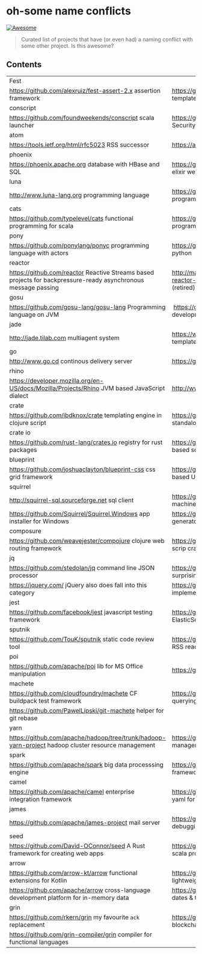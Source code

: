 
# oh-some name conflicts 

[![Awesome](https://cdn.rawgit.com/sindresorhus/awesome/d7305f38d29fed78fa85652e3a63e154dd8e8829/media/badge.svg)](https://github.com/sindresorhus/awesome)

> Curated list of projects that have (or even had) a naming conflict with some other project. Is this awesome?

## Contents

|  |  |
| ------------- | ------------- |
| Fest |
| https://github.com/alexruiz/fest-assert-2.x assertion framework | https://github.com/mailru/fest  javascript templates по руский |
| conscript |
| https://github.com/foundweekends/conscript scala launcher | https://github.com/google/conscrypt Java Security Provider |
| atom      |
| https://tools.ietf.org/html/rfc5023 RSS successor | https://atom.io/ text editor |
| phoenix   |
| https://phoenix.apache.org database with HBase and SQL | https://github.com/phoenixframework/phoenix elixir web framework |
| luna      |
| http://www.luna-lang.org programming language | https://github.com/tj/luna another programming language |
| cats      |
| https://github.com/typelevel/cats functional programming for scala | https://github.com/funcool/cats functional programming for clojure |
| pony      |
| https://github.com/ponylang/ponyc programming language with actors | https://github.com/ponyorm/pony ORM in python |
| reactor   |
| https://github.com/reactor Reactive Streams based projects for backpressure-ready asynchronous message passing | http://maven.apache.org/plugins/maven-reactor-plugin multi-module plugin for maven (retired) | 
| gosu |
| https://github.com/gosu-lang/gosu-lang Programming language on JVM | https://github.com/gosu/gosu  2D game development library |
| jade |
| http://jade.tilab.com multiagent system | https://www.npmjs.com/package/jade template language * renamed recently to `Pug` | 
| go   |
| http://www.go.cd continous delivery server | https://golang.org language from google  | 
| rhino |
| https://developer.mozilla.org/en-US/docs/Mozilla/Projects/Rhino JVM based JavaScript dialect | http://www.rhino3d.com 3D modelling lib |
| crate |
| https://github.com/ibdknox/crate templating engine in clojure script | https://github.com/copiousfreetime/crate standalone app builder for ruby |
| crate io |
| https://github.com/rust-lang/crates.io registry for rust packages | https://github.com/crate/crate elasticsearch based sql-like data storage |
| blueprint |
| https://github.com/joshuaclayton/blueprint-css css grid framework | https://github.com/palantir/blueprint react based UI-toolkit |
| squirrel |
| http://squirrel-sql.sourceforge.net sql client | https://github.com/hekailiang/squirrel state machine |
| https://github.com/Squirrel/Squirrel.Windows app installer for Windows | https://github.com/Masterminds/squirrel SQL generator in GO |
| composure | 
| https://github.com/weavejester/compojure clojure web routing framework | https://github.com/erichs/composure shell scrip crafting framework
| jq |
| https://github.com/stedolan/jq command line JSON processor | https://github.com/Teradata/jaqy SQL client, surprisingly installs itself as `jq` |
| https://jquery.com/ jQuery also does fall into this category | https://github.com/timestored/jq JVM implementation of `q` language |
| jest |
| https://github.com/facebook/jest javascript testing framework | https://github.com/searchbox-io/Jest Java ElasticSearch REST client |
| sputnik |
| https://github.com/TouK/sputnik static code review tool | https://github.com/szwacz/sputnik desktop RSS reader |
| poi |
| https://github.com/apache/poi lib for MS Office manipulation | https://github.com/egoist/poi js framework |
| machete |
| https://github.com/cloudfoundry/machete CF buildpack test framework | https://github.com/phatboyg/Machete parsing, querying and processing sophisticated text |
| https://github.com/PawelLipski/git-machete helper for git rebase |
| yarn |
| https://github.com/apache/hadoop/tree/trunk/hadoop-yarn-project hadoop cluster resource management | https://github.com/yarnpkg/yarn dependency manager in javascript ecosystem |
| spark |
| https://github.com/apache/spark big data processsing engine |  https://github.com/perwendel/spark tiny web framework |
| camel |
| https://github.com/apache/camel enterprise integration framework | https://github.com/decorators-squad/camel yaml for java |
| james |
| https://github.com/apache/james-project mail server | https://github.com/james-proxy/james debugging web proxy |
| seed |
| https://github.com/David-OConnor/seed A Rust framework for creating web apps | https://github.com/tindzk/seed build tool for scala projects |
| arrow |
| https://github.com/arrow-kt/arrow functional extensions for Kotlin | https://github.com/android10/arrow lightweight toolbox for Java/Android |
| https://github.com/apache/arrow cross-language development platform for in-memory data | https://github.com/crsmithdev/arrow better dates & times for Python |
| grin |
| https://github.com/rkern/grin my favourite `ack` replacement | https://github.com/mimblewimble/grin blockchain implementation |
| https://github.com/grin-compiler/grin compiler for functional languages |


